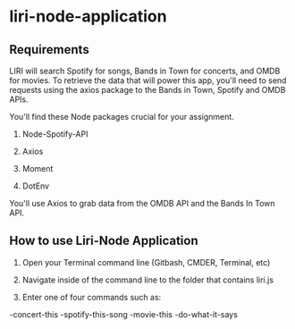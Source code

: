 # liri-node-application


## Requirements

LIRI will search Spotify for songs, Bands in Town for concerts, and OMDB for movies.
To retrieve the data that will power this app, you'll need to send requests using the axios package to the Bands in Town, Spotify and OMDB APIs. 

You'll find these Node packages crucial for your assignment.

1. Node-Spotify-API

2. Axios

3. Moment

4. DotEnv


You'll use Axios to grab data from the OMDB API and the Bands In Town API.

## How to use Liri-Node Application 

1. Open your Terminal command line (Gitbash, CMDER, Terminal, etc)

2. Navigate inside of the command line to the folder that contains liri.js

3. Enter one of four commands such as:

-concert-this
-spotify-this-song
-movie-this
-do-what-it-says


